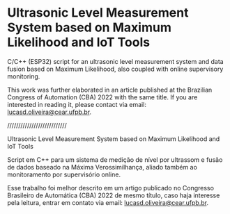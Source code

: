 # Ultrasonic Level Measurement System based on Maximum Likelihood and IoT Tools
C/C++ (ESP32) script for an ultrasonic level measurement system and data fusion based on Maximum Likelihood, also coupled with online supervisory monitoring.

This work was further elaborated in an article published at the Brazilian Congress of Automation (CBA) 2022 with the same title. If you are interested in reading it, please contact via email: lucasd.oliveira@cear.ufpb.br.

///////////////////////////

Ultrasonic Level Measurement System based on Maximum Likelihood and IoT Tools

Script em C++ para um sistema de medição de nível por ultrassom e fusão de dados baseado na Máxima Verossimilhança, aliado também ao monitoramento por supervisório online. 

Esse trabalho foi melhor descrito em um artigo publicado no Congresso Brasileiro de Automática (CBA) 2022 de mesmo título, caso haja interesse pela leitura, entrar em contato via email: lucasd.oliveira@cear.ufpb.br.    

